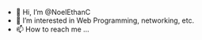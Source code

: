 - 👋 Hi, I’m @NoelEthanC
- 👀 I’m interested in Web Programming, networking, etc.
- 📫 How to reach me ...

<!---
NoelEthanC/NoelEthanC is a ✨ special ✨ repository because its `README.md` (this file) appears on your GitHub profile.
You can click the Preview link to take a look at your changes.
--->

